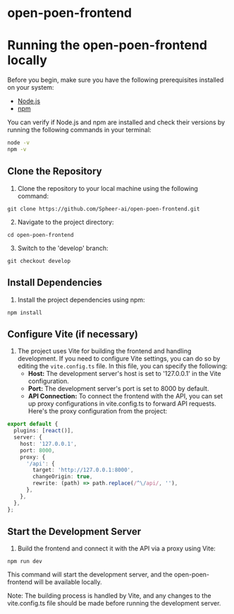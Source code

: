 # open-poen-frontend

# Running the open-poen-frontend locally

Before you begin, make sure you have the following prerequisites installed on your system:

- [Node.js](https://nodejs.org/)
- [npm](https://www.npmjs.com/)

You can verify if Node.js and npm are installed and check their versions by running the following commands in your terminal:

```bash
node -v
npm -v
```

## Clone the Repository
1. Clone the repository to your local machine using the following command:

`git clone https://github.com/Spheer-ai/open-poen-frontend.git`

2. Navigate to the project directory:

`cd open-poen-frontend`

3. Switch to the 'develop' branch:

`git checkout develop`

## Install Dependencies
1. Install the project dependencies using npm:

`npm install`

## Configure Vite (if necessary)
1. The project uses Vite for building the frontend and handling development. If you need to configure Vite settings, you can do so by editing the `vite.config.ts` file. In this file, you can specify the following:
    - **Host:** The development server's host is set to '127.0.0.1' in the Vite configuration.
    - **Port:** The development server's port is set to 8000 by default.
    - **API Connection:** To connect the frontend with the API, you can set up proxy configurations in vite.config.ts to forward API requests. Here's the proxy configuration from the project:

```typescript
export default {
  plugins: [react()],
  server: {
    host: '127.0.0.1',
    port: 8000,
    proxy: {
      '/api': {
        target: 'http://127.0.0.1:8000',
        changeOrigin: true,
        rewrite: (path) => path.replace(/^\/api/, ''),
      },
    },
  },
};
```

## Start the Development Server
1. Build the frontend and connect it with the API via a proxy using Vite:

`npm run dev`

This command will start the development server, and the open-poen-frontend will be available locally.

Note: The building process is handled by Vite, and any changes to the vite.config.ts file should be made before running the development server.

